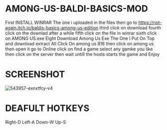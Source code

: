 # AMONG-US-BALDI-BASICS-MOD
First INSTALL WINRAR The one i uploaded in the files 
then go to https://not-again.itch.io/baldis-basics-among-us-edition
third click on download 
fourth click on the downlad after a while
fifth click on the file in winrar
sixth click on AMONG US.exe 
Eight Download Among Us Exe The One I Put On Top and download 
extract All
Click On among us 816
then click on among us then open it go to Online click on find a game select any gamke you like then click on the server then wait untill the hosts starts the game and Enjoy 
# SCREENSHOT
![543957-exnxtfcy-v4](https://user-images.githubusercontent.com/86622134/123782204-10ea6e00-d8a3-11eb-92c9-0b953445ecf6.png)
# DEAFULT HOTKEYS
Right-D
Left-A
Down-W
Up-S



